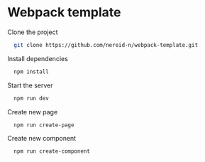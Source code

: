 
# Webpack template


Clone the project

```bash
  git clone https://github.com/nereid-n/webpack-template.git
```

Install dependencies

```bash
  npm install
```

Start the server

```bash
  npm run dev
```

Create new page

```bash
  npm run create-page
```

Create new component

```bash
  npm run create-component
```